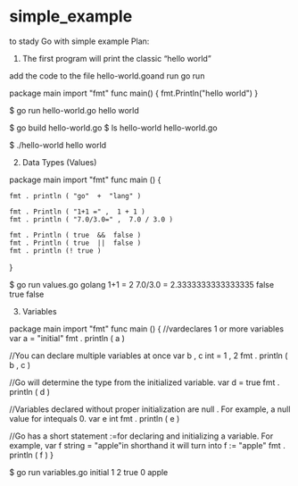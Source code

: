 # simple_example
to stady Go with simple example
Plan:
1) The first program will print the classic “hello world”

add the code to the file hello-world.goand run go run

package main
import "fmt"
func main() {
    fmt.Println("hello world")
}

$ go run hello-world.go
hello world

$ go build hello-world.go
$ ls
hello-world    hello-world.go

$ ./hello-world
hello world

2) Data Types (Values)

package  main
import  "fmt"
func  main ()  {

    fmt . println ( "go"  +  "lang" )

    fmt . Println ( "1+1 =" ,  1 + 1 ) 
    fmt . println ( "7.0/3.0=" ,  7.0 / 3.0 )

    fmt . Println ( true  &&  false ) 
    fmt . Println ( true  ||  false ) 
    fmt . println (! true ) 
}

$ go run values.go
 golang 
1+1 = 2 
7.0/3.0 = 2.3333333333333335 
false 
true 
false

3) Variables

package  main
import  "fmt"
func  main ()  {
//vardeclares 1 or more variables
    var  a  =  "initial" 
    fmt . println ( a )
    
    
//You can declare multiple variables at once
    var  b ,  c  int  =  1 ,  2 
    fmt . println ( b ,  c )

//Go will determine the type from the initialized variable.
    var  d  =  true 
    fmt . println ( d )

//Variables declared without proper initialization are null . For example, a null value for intequals 0.
    var  e  int 
    fmt . println ( e )

//Go has a short statement :=for declaring and initializing a variable. For example, var f string = "apple"in shorthand it will turn into
    f  :=  "apple" 
    fmt . println ( f ) 
}

$ go run variables.go
 initial 
1 2 
true 
0 
apple

